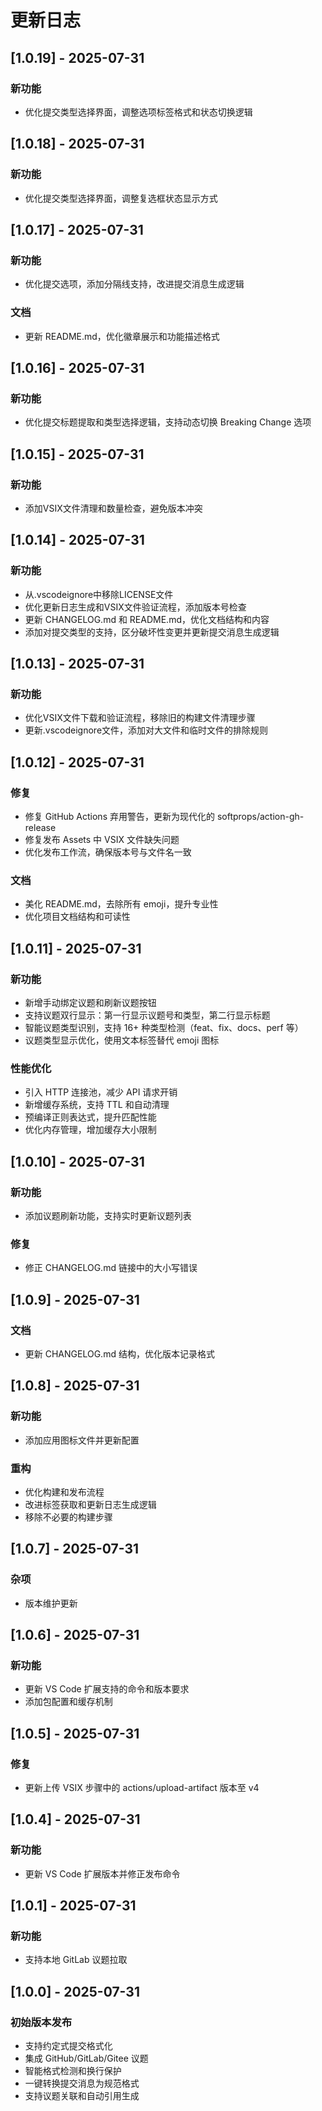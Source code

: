 # 更新日志

## [1.0.19] - 2025-07-31

### 新功能
- 优化提交类型选择界面，调整选项标签格式和状态切换逻辑

## [1.0.18] - 2025-07-31

### 新功能
- 优化提交类型选择界面，调整复选框状态显示方式

## [1.0.17] - 2025-07-31

### 新功能
- 优化提交选项，添加分隔线支持，改进提交消息生成逻辑

### 文档
- 更新 README.md，优化徽章展示和功能描述格式

## [1.0.16] - 2025-07-31

### 新功能
- 优化提交标题提取和类型选择逻辑，支持动态切换 Breaking Change 选项

## [1.0.15] - 2025-07-31

### 新功能
- 添加VSIX文件清理和数量检查，避免版本冲突

## [1.0.14] - 2025-07-31

### 新功能
- 从.vscodeignore中移除LICENSE文件
- 优化更新日志生成和VSIX文件验证流程，添加版本号检查
- 更新 CHANGELOG.md 和 README.md，优化文档结构和内容
- 添加对提交类型的支持，区分破坏性变更并更新提交消息生成逻辑

## [1.0.13] - 2025-07-31

### 新功能
- 优化VSIX文件下载和验证流程，移除旧的构建文件清理步骤
- 更新.vscodeignore文件，添加对大文件和临时文件的排除规则

## [1.0.12] - 2025-07-31

### 修复
- 修复 GitHub Actions 弃用警告，更新为现代化的 softprops/action-gh-release
- 修复发布 Assets 中 VSIX 文件缺失问题
- 优化发布工作流，确保版本号与文件名一致

### 文档
- 美化 README.md，去除所有 emoji，提升专业性
- 优化项目文档结构和可读性

## [1.0.11] - 2025-07-31

### 新功能
- 新增手动绑定议题和刷新议题按钮
- 支持议题双行显示：第一行显示议题号和类型，第二行显示标题
- 智能议题类型识别，支持 16+ 种类型检测（feat、fix、docs、perf 等）
- 议题类型显示优化，使用文本标签替代 emoji 图标

### 性能优化
- 引入 HTTP 连接池，减少 API 请求开销
- 新增缓存系统，支持 TTL 和自动清理
- 预编译正则表达式，提升匹配性能
- 优化内存管理，增加缓存大小限制

## [1.0.10] - 2025-07-31

### 新功能
- 添加议题刷新功能，支持实时更新议题列表

### 修复
- 修正 CHANGELOG.md 链接中的大小写错误

## [1.0.9] - 2025-07-31

### 文档
- 更新 CHANGELOG.md 结构，优化版本记录格式

## [1.0.8] - 2025-07-31

### 新功能
- 添加应用图标文件并更新配置

### 重构
- 优化构建和发布流程
- 改进标签获取和更新日志生成逻辑
- 移除不必要的构建步骤

## [1.0.7] - 2025-07-31

### 杂项
- 版本维护更新

## [1.0.6] - 2025-07-31

### 新功能
- 更新 VS Code 扩展支持的命令和版本要求
- 添加包配置和缓存机制

## [1.0.5] - 2025-07-31

### 修复
- 更新上传 VSIX 步骤中的 actions/upload-artifact 版本至 v4

## [1.0.4] - 2025-07-31

### 新功能
- 更新 VS Code 扩展版本并修正发布命令

## [1.0.1] - 2025-07-31

### 新功能
- 支持本地 GitLab 议题拉取

## [1.0.0] - 2025-07-31

### 初始版本发布
- 支持约定式提交格式化
- 集成 GitHub/GitLab/Gitee 议题
- 智能格式检测和换行保护
- 一键转换提交消息为规范格式
- 支持议题关联和自动引用生成